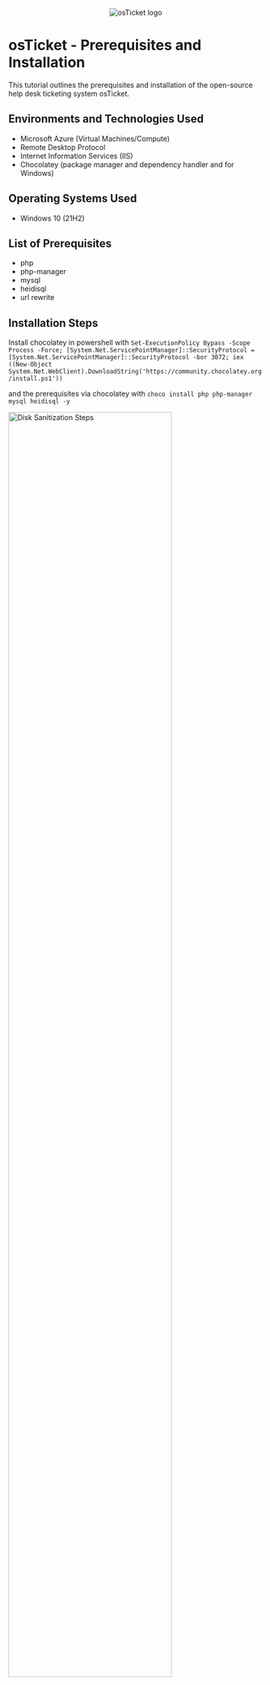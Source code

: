 <p align="center">
<img src="https://i.imgur.com/Clzj7Xs.png" alt="osTicket logo"/>
</p>

<h1>osTicket - Prerequisites and Installation</h1>
This tutorial outlines the prerequisites and installation of the open-source help desk ticketing system osTicket.<br />


<h2>Environments and Technologies Used</h2>

- Microsoft Azure (Virtual Machines/Compute)
- Remote Desktop Protocol
- Internet Information Services (IIS)
- Chocolatey (package manager and dependency handler and  for Windows)

<h2>Operating Systems Used </h2>

- Windows 10</b> (21H2)

<h2>List of Prerequisites</h2>

- php
- php-manager
- mysql
- heidisql
- url rewrite

<h2>Installation Steps</h2>

<p>
  Install chocolatey in powershell with <code>Set-ExecutionPolicy Bypass -Scope Process -Force; [System.Net.ServicePointManager]::SecurityProtocol = [System.Net.ServicePointManager]::SecurityProtocol -bor 3072; iex ((New-Object System.Net.WebClient).DownloadString('https://community.chocolatey.org/install.ps1'))</code>
</p>
  <p></p>and the prerequisites via chocolatey with <code>choco install php php-manager mysql heidisql -y</code>
</p>
<p>
<img src="https://github.com/user-attachments/assets/ca07dbcc-5d89-4b77-9a61-36c6af56533f" height="80%" width="80%" alt="Disk Sanitization Steps"/>
</p>
<br />

<p>
  Download osTicket with desired plugns, then extract the upload folder from the archive to C:/inetpub/wwwroot/ and rename it to osticket
</p>
<p>
<img src="" height="80%" width="80%" alt="Disk Sanitization Steps"/>
</p>
<br />

<p>
  Extract your .phar plugins to osticket/include/plugins
</p>
<p>
<img src="" height="80%" width="80%" alt="Disk Sanitization Steps"/>
</p>
<br />

<p>
  Rename osticket/include/ost-sampleconfig.php to ost-config.php
</p>
<p>
<img src="" height="80%" width="80%" alt="Disk Sanitization Steps"/>
</p>
<br />

<p>
  Disable permission inheritance on ost-config.php and give full permissions to everyone. (This is for convenience during the configuration steps)
</p>
<p>
<img src="" height="80%" width="80%" alt="Disk Sanitization Steps"/>
</p>
<br />

<p>
  Register your PHP installation from within IIS
</p>
<p>
<img src="" height="80%" width="80%" alt="Disk Sanitization Steps"/>
</p>
<br />

<p>
  Enable the required PHP modules from within IIS (if you miss any then they will show during the initial setup)
</p>
<p>
<img src="" height="80%" width="80%" alt="Disk Sanitization Steps"/>
</p>
<br />

<p>
  Add osticket as a site in IIS and change the default site if you desire
</p>
<p>
<img src="" height="80%" width="80%" alt="Disk Sanitization Steps"/>
</p>
<br />

<p>
  Open your site in the web browser via your domain or loopback address
</p>
<p>
<img src="" height="80%" width="80%" alt="Disk Sanitization Steps"/>
</p>
<br />

<p>
  Fill out the intial setup forms
</p>
<p>
<img src="" height="80%" width="80%" alt="Disk Sanitization Steps"/>
</p>
<br />

<p>
  Remove write permissions to ost-config.php and set to read only
</p>
<p>
<img src="" height="80%" width="80%" alt="Disk Sanitization Steps"/>
</p>
<br />

<p>
  Delete your setup folder
</p>
<p>
<img src="" height="80%" width="80%" alt="Disk Sanitization Steps"/>
</p>
<br />
